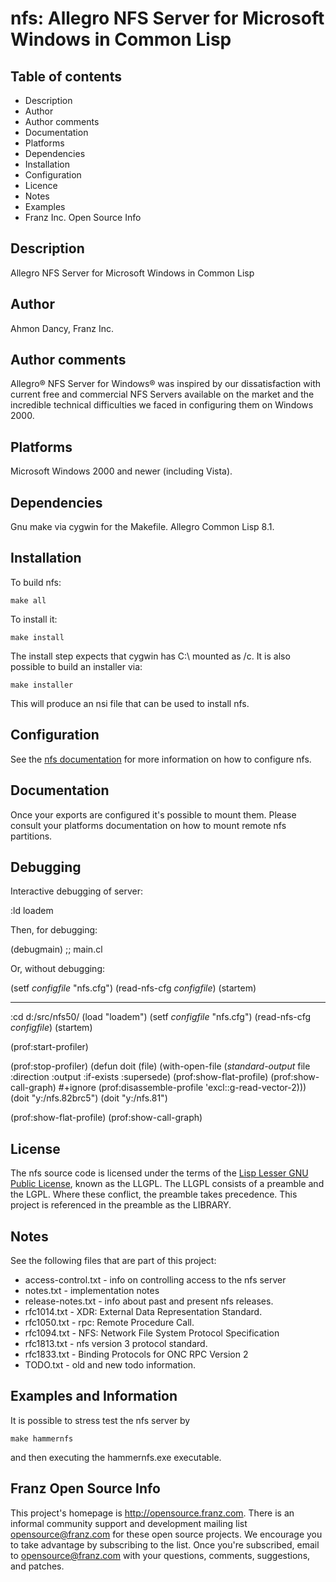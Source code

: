 nfs: Allegro NFS Server for Microsoft Windows in Common Lisp
============================================================

Table of contents
-----------------

 * Description
 * Author
 * Author comments
 * Documentation
 * Platforms
 * Dependencies
 * Installation
 * Configuration
 * Licence
 * Notes
 * Examples
 * Franz Inc. Open Source Info

Description
-----------

Allegro NFS Server for Microsoft Windows in Common Lisp

Author
------

Ahmon Dancy, Franz Inc.

Author comments
---------------

Allegro® NFS Server for Windows® was inspired by our dissatisfaction
with current free and commercial NFS Servers available on the market
and the incredible technical difficulties we faced in configuring them
on Windows 2000.

Platforms
----------

Microsoft Windows 2000 and newer (including Vista).

Dependencies
------------

Gnu make via cygwin for the Makefile.  Allegro Common Lisp 8.1.

Installation
------------

To build nfs:

    make all

To install it:

    make install

The install step expects that cygwin has C:\ mounted as /c.  It is
also possible to build an installer via:

    make installer

This will produce an nsi file that can be used to install nfs.

Configuration
-------------

See the [nfs documentation](http://www.nfsforwindows.com/home) for
more information on how to configure nfs.

Documentation
-------------

Once your exports are configured it's possible to mount them.  Please
consult your platforms documentation on how to mount remote nfs partitions.

Debugging
---------

Interactive debugging of server:

   :ld loadem

Then, for debugging:

   (debugmain) ;; main.cl

Or, without debugging:

   (setf *configfile* "nfs.cfg")
   (read-nfs-cfg *configfile*)
   (startem)

*******************************************************************************

   :cd d:/src/nfs50/
   (load "loadem")
   (setf *configfile* "nfs.cfg")
   (read-nfs-cfg *configfile*)
   (startem)

   (prof:start-profiler)

   (prof:stop-profiler)
   (defun doit (file)
      (with-open-file (*standard-output* file :direction :output
		       :if-exists :supersede)
        (prof:show-flat-profile)
        (prof:show-call-graph)
        #+ignore (prof:disassemble-profile 'excl::g-read-vector-2)))
   (doit "y:/nfs.82brc5")
   (doit "y:/nfs.81")

   (prof:show-flat-profile)
   (prof:show-call-graph)

License
-------

The nfs source code is licensed under the terms of the 
[Lisp Lesser GNU Public License](http://opensource.franz.com/preamble.html), 
known as the LLGPL. The LLGPL consists of a preamble and the LGPL. Where these 
conflict, the preamble takes precedence.  This project is referenced in the 
preamble as the LIBRARY.

Notes
-----

See the following files that are part of this project:

 * access-control.txt - info on controlling access to the nfs server
 * notes.txt - implementation notes
 * release-notes.txt - info about past and present nfs releases.
 * rfc1014.txt - XDR: External Data Representation Standard.
 * rfc1050.txt - rpc: Remote Procedure Call.
 * rfc1094.txt - NFS: Network File System Protocol Specification
 * rfc1813.txt - nfs version 3 protocol standard.
 * rfc1833.txt - Binding Protocols for ONC RPC Version 2
 * TODO.txt - old and new todo information.

Examples and Information
------------------------

It is possible to stress test the nfs server by

    make hammernfs

and then executing the hammernfs.exe executable.

Franz Open Source Info
----------------------

This project's homepage is <http://opensource.franz.com>. There is an 
informal community support and development mailing list 
[opensource@franz.com](http://opensource.franz.com/mailinglist.html) 
for these open source projects. We encourage you to take advantage by 
subscribing to the list.  Once you're subscribed, email to 
<opensource@franz.com> with your questions, comments, suggestions, 
and patches.
